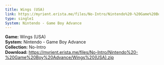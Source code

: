 ```yaml
---
title: Wings (USA)
link: https://myrient.erista.me/files/No-Intro/Nintendo%20-%20Game%20Boy%20Advance/Wings%20(USA).zip
type: single1
System: Nintendo - Game Boy Advance
---
```

<b>Game:</b> Wings (USA)<br>
<b>System:</b> Nintendo - Game Boy Advance<br>
<b>Collection:</b> No-Intro<br>
<b>Download:</b> https://myrient.erista.me/files/No-Intro/Nintendo%20-%20Game%20Boy%20Advance/Wings%20(USA).zip